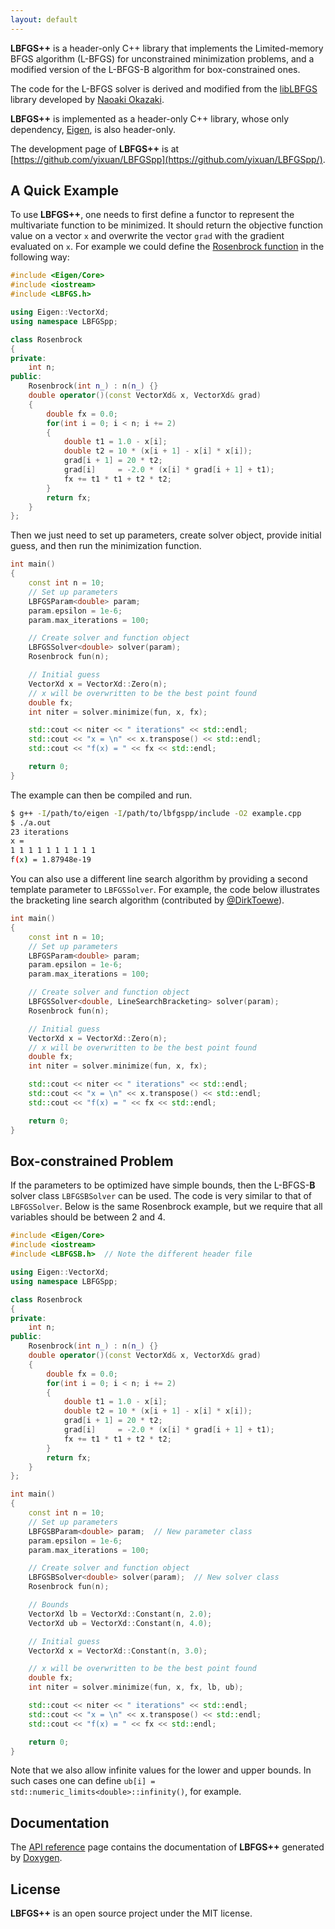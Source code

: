 ```yaml
---
layout: default
---
```


**LBFGS++** is a header-only C++ library that implements the Limited-memory
BFGS algorithm (L-BFGS) for unconstrained minimization problems, and a modified
version of the L-BFGS-B algorithm for box-constrained ones.

The code for the L-BFGS solver is derived and modified from the
[libLBFGS](https://github.com/chokkan/liblbfgs)
library developed by [Naoaki Okazaki](http://www.chokkan.org/).

**LBFGS++** is implemented as a header-only C++ library, whose only dependency,
[Eigen](http://eigen.tuxfamily.org/), is also header-only.

The development page of **LBFGS++** is at
[https://github.com/yixuan/LBFGSpp](https://github.com/yixuan/LBFGSpp/).

## A Quick Example

To use **LBFGS++**, one needs to first define a functor to represent the
multivariate function to be minimized. It should return the objective function
value on a vector `x` and overwrite the vector `grad` with the gradient
evaluated on `x`. For example we could define the
[Rosenbrock function](https://en.wikipedia.org/wiki/Rosenbrock_function) in the
following way:

```cpp
#include <Eigen/Core>
#include <iostream>
#include <LBFGS.h>

using Eigen::VectorXd;
using namespace LBFGSpp;

class Rosenbrock
{
private:
    int n;
public:
    Rosenbrock(int n_) : n(n_) {}
    double operator()(const VectorXd& x, VectorXd& grad)
    {
        double fx = 0.0;
        for(int i = 0; i < n; i += 2)
        {
            double t1 = 1.0 - x[i];
            double t2 = 10 * (x[i + 1] - x[i] * x[i]);
            grad[i + 1] = 20 * t2;
            grad[i]     = -2.0 * (x[i] * grad[i + 1] + t1);
            fx += t1 * t1 + t2 * t2;
        }
        return fx;
    }
};
```

Then we just need to set up parameters, create solver object,
provide initial guess, and then run the minimization function.

```cpp
int main()
{
    const int n = 10;
    // Set up parameters
    LBFGSParam<double> param;
    param.epsilon = 1e-6;
    param.max_iterations = 100;

    // Create solver and function object
    LBFGSSolver<double> solver(param);
    Rosenbrock fun(n);

    // Initial guess
    VectorXd x = VectorXd::Zero(n);
    // x will be overwritten to be the best point found
    double fx;
    int niter = solver.minimize(fun, x, fx);

    std::cout << niter << " iterations" << std::endl;
    std::cout << "x = \n" << x.transpose() << std::endl;
    std::cout << "f(x) = " << fx << std::endl;

    return 0;
}
```

The example can then be compiled and run.

```bash
$ g++ -I/path/to/eigen -I/path/to/lbfgspp/include -O2 example.cpp
$ ./a.out
23 iterations
x =
1 1 1 1 1 1 1 1 1 1
f(x) = 1.87948e-19
```

You can also use a different line search algorithm by providing a second template parameter
to `LBFGSSolver`. For example, the code below illustrates the bracketing line search algorithm
(contributed by [@DirkToewe](https://github.com/DirkToewe)).

```cpp
int main()
{
    const int n = 10;
    // Set up parameters
    LBFGSParam<double> param;
    param.epsilon = 1e-6;
    param.max_iterations = 100;

    // Create solver and function object
    LBFGSSolver<double, LineSearchBracketing> solver(param);
    Rosenbrock fun(n);

    // Initial guess
    VectorXd x = VectorXd::Zero(n);
    // x will be overwritten to be the best point found
    double fx;
    int niter = solver.minimize(fun, x, fx);

    std::cout << niter << " iterations" << std::endl;
    std::cout << "x = \n" << x.transpose() << std::endl;
    std::cout << "f(x) = " << fx << std::endl;

    return 0;
}
```

## Box-constrained Problem

If the parameters to be optimized have simple bounds, then the
L-BFGS-**B** solver class `LBFGSBSolver` can be used.
The code is very similar to that of `LBFGSSolver`. Below is the same Rosenbrock
example, but we require that all variables should be between 2 and 4.

```cpp
#include <Eigen/Core>
#include <iostream>
#include <LBFGSB.h>  // Note the different header file

using Eigen::VectorXd;
using namespace LBFGSpp;

class Rosenbrock
{
private:
    int n;
public:
    Rosenbrock(int n_) : n(n_) {}
    double operator()(const VectorXd& x, VectorXd& grad)
    {
        double fx = 0.0;
        for(int i = 0; i < n; i += 2)
        {
            double t1 = 1.0 - x[i];
            double t2 = 10 * (x[i + 1] - x[i] * x[i]);
            grad[i + 1] = 20 * t2;
            grad[i]     = -2.0 * (x[i] * grad[i + 1] + t1);
            fx += t1 * t1 + t2 * t2;
        }
        return fx;
    }
};

int main()
{
    const int n = 10;
    // Set up parameters
    LBFGSBParam<double> param;  // New parameter class
    param.epsilon = 1e-6;
    param.max_iterations = 100;

    // Create solver and function object
    LBFGSBSolver<double> solver(param);  // New solver class
    Rosenbrock fun(n);

    // Bounds
    VectorXd lb = VectorXd::Constant(n, 2.0);
    VectorXd ub = VectorXd::Constant(n, 4.0);

    // Initial guess
    VectorXd x = VectorXd::Constant(n, 3.0);

    // x will be overwritten to be the best point found
    double fx;
    int niter = solver.minimize(fun, x, fx, lb, ub);

    std::cout << niter << " iterations" << std::endl;
    std::cout << "x = \n" << x.transpose() << std::endl;
    std::cout << "f(x) = " << fx << std::endl;

    return 0;
}
```

Note that we also allow infinite values for the lower and upper bounds.
In such cases one can define `ub[i] = std::numeric_limits<double>::infinity()`,
for example.

## Documentation

The [API reference](https://lbfgspp.statr.me/doc/) page contains the documentation
of **LBFGS++** generated by [Doxygen](http://www.doxygen.org/).

## License

**LBFGS++** is an open source project under the MIT license.
